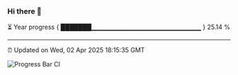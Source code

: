 ### Hi there 👋

⏳ Year progress { ███████▁▁▁▁▁▁▁▁▁▁▁▁▁▁▁▁▁▁▁▁▁▁▁ } 25.14 %

---

⏰ Updated on Wed, 02 Apr 2025 18:15:35 GMT

![Progress Bar CI](https://github.com/Shyam-Makwana/GitHub-Actions-Demo/workflows/Progress%20Bar%20CI/badge.svg)
